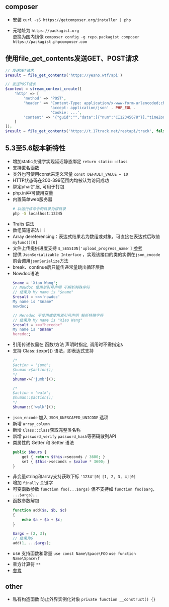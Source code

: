 ## composer

* 安装 `curl -sS https://getcomposer.org/installer | php`

* 元地址为 `https://packagist.org`  
  更换为国内镜像 `composer config -g repo.packagist composer https://packagist.phpcomposer.com`

## 使用file_get_contents发送GET、POST请求
```php
// 发送GET请求
$result = file_get_contents('https://yesno.wtf/api')

// 发送POST请求
$context = stream_context_create([
    'http' => [
        'method' => 'POST',
        'header' => 'Content-Type: application/x-www-form-urlencoded;charset=utf-8' . PHP_EOL .
                    'accept: application/json' . PHP_EOL .
                    'Cookie: ...',
        'content' => '{"guid":"","data":[{"num":"CI12345678"}],"timeZoneOffset":-480}'
    ]
]);
$result = file_get_contents('https://t.17track.net/restapi/track', false, $context);
```

## 5.3至5.6版本新特性

* 增加static关键字实现延迟静态绑定 `return static::class`
* 支持匿名函数
* 类外也可使用const来定义常量 `const DEFAULT_VALUE = 10`
* HTTP状态码在200-399范围内均被认为访问成功
* 绑定phar扩展, 可用于打包
* php.ini中可使用变量
* 内置简单web服务器
    ```bash
    # 以运行该命令的目录为根目录
    php -S localhost:12345
    ```
* Traits 语法
* 数组简短语法`[ ]`
* Array dereferencing：表达式结果若为数组或对象，可直接在表达式后取值 `myfunc()[0]`
* 文件上传提供进度支持 `$_SESSION['upload_progress_name']` [参考](http://www.laruence.com/2011/10/10/2217.html)
* 提供 `JsonSerializable Interface` ，实现该接口的类的实例在`json_encode`前会调用`jsonSerialize`方法
* break、continue后只能传递常量跳出循环层数
* Nowdoc语法
    ```php
    $name = 'Xiao Wang';
    // Nowdoc 使用单引号声明 不解析特殊字符
    // 结果为 My name is "$name"
    $result = <<<'nowdoc'
    My name is "$name"
    nowdoc;

    // Heredoc 不使用或使用双引号声明 解析特殊字符
    // 结果为 My name is "Xiao Wang"
    $result = <<<"heredoc"
    My name is "$name"
    heredoc;
    ```
* 引用传递仅需在 函数/方法 声明时指定, 调用时不需指定`&`
* 支持 Class::{expr}() 语法，即表达式支持
    ```php
    /*
    $action = 'jumb';
    $human->$action();
    */
    $human->{'jumb'}();

    /*
    $action = 'walk';
    $human::$action();
    */
    $human::{'walk'}();
    ```
* `json_encode` 加入 `JSON_UNESCAPED_UNICODE` 选项
* 新增 `array_column`
* 新增 `Class::class`获取完整类名称
* 新增 `password_verify` `password_hash`等密码散列API
* 类属性的 Getter 和 Setter 语法
    ```php
    public $hours {
        get { return $this->seconds / 3600; }
        set { $this->seconds = $value * 3600; }
    }
    ```
* 非变量string和array支持获取下标 `'1234'[0]` `[1, 2, 3, 4][0]`
* 增加 `finally` 关键字
* 可变函数参数 `function foo(...$args)` 但不支持如 `function foo($arg, ...$args)`...
* 函数参数解包
    ```php
    function add($a, $b, $c)
    {
        echo $a + $b + $c;
    }

    $args = [2, 3];
    // 结果为6
    add(1, ...$args);
    ```
* use 支持函数和常量 `use const Name\Space\FOO` `use function Name\Space\f`
* 乘方计算符 `**`
* [参考](https://blog.csdn.net/fenglailea/article/details/9853645)

## other

* 私有构造函数 防止外界实例化对象 `private function __construct() {}`
